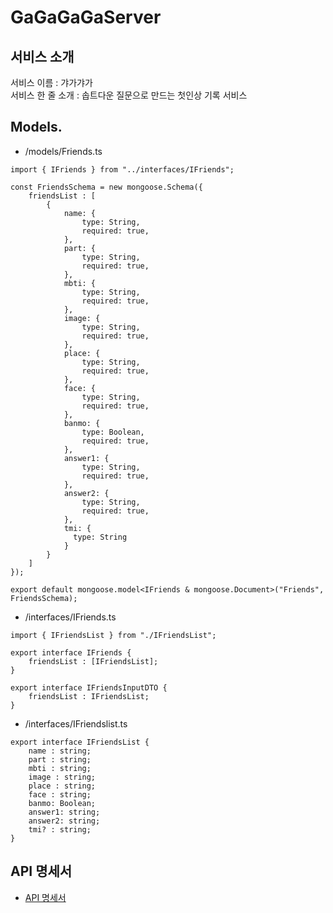 # GaGaGaGaServer
## 서비스 소개  
서비스 이름 : 갸가갸가  
서비스 한 줄 소개 : 솝트다운 질문으로 만드는 첫인상 기록 서비스
  
## Models. 
- /models/Friends.ts
       
```import mongoose from "mongoose";
import { IFriends } from "../interfaces/IFriends";

const FriendsSchema = new mongoose.Schema({
    friendsList : [
        {
            name: {
                type: String,
                required: true,
            },
            part: {
                type: String,
                required: true,
            },
            mbti: {
                type: String,
                required: true,
            },
            image: {
                type: String,
                required: true,
            },
            place: {
                type: String,
                required: true,
            },
            face: {
                type: String,
                required: true,
            },
            banmo: {
                type: Boolean,
                required: true,
            },
            answer1: {
                type: String,
                required: true,
            },
            answer2: {
                type: String,
                required: true,
            },
            tmi: {
              type: String
            }
        }
    ]
});

export default mongoose.model<IFriends & mongoose.Document>("Friends", FriendsSchema);
```
- /interfaces/IFriends.ts
```
import { IFriendsList } from "./IFriendsList";

export interface IFriends {
    friendsList : [IFriendsList];
}

export interface IFriendsInputDTO {
    friendsList : IFriendsList;
}
```
- /interfaces/IFriendslist.ts
```
export interface IFriendsList {
    name : string;
    part : string;
    mbti : string;
    image : string;
    place : string;
    face : string;
    banmo: Boolean;
    answer1: string;
    answer2: string;
    tmi? : string;
}
```
## API 명세서
- [API 명세서](http://wikidocs.net)

